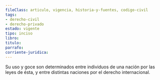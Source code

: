 ```yaml
---
fileClass: articulo, vigencia, historia-y-fuentes, codigo-civil
tags:
- derecho-civil
- derecho-privado
estado: vigente
tipo: inciso
libro:
titulo:
parrafo:
corriente-juridica:
---
```

Su uso y goce son determinados entre individuos de una nación por las leyes de ésta, y entre distintas naciones por el derecho internacional.